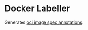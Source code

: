 # Docker Labeller

Generates [oci image spec annotations](https://github.com/opencontainers/image-spec/blob/master/annotations.md).
